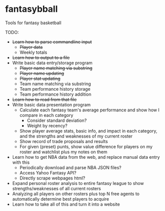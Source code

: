 # fantasybball
Tools for fantasy basketball

TODO:
- ~~Learn how to parse commandline input~~
  - ~~Player data~~
  - Weekly totals
- ~~Learn how to output to a file~~
- Write basic data entry/storage program
  - ~~Player name matching via substring~~
  - ~~Player name updating~~
  - ~~Player stat updating~~
  - Team name matching via substring
  - Team performance history storage
  - Team performance history addition
- ~~Learn how to read from that file~~
- Write basic data presentation program
  - Calculate each fantasy team's average performance and show how I compare in each category
    - Consider standard deviation?
    - Weight by recency?
  - Show player average stats, basic info, and impact in each category, and the strengths and weaknesses of my current roster
  - Show record of trade proposals and results
  - For given (preset) punts, show value difference for players on my roster and watchlist plus my notes on them
- Learn how to get NBA data from the web, and replace manual data entry with this
  - Periodically download and parse NBA JSON files?
  - Access Yahoo Fantasy API?
  - Directly scrape webpages html?
- Expand personal roster analysis to entire fantasy league to show strengths/weaknesses of all current rosters
- Analyzing all players on other rosters plus top N free agents to automatically determine best players to acquire
- Learn how to take all of this and turn it into a website
